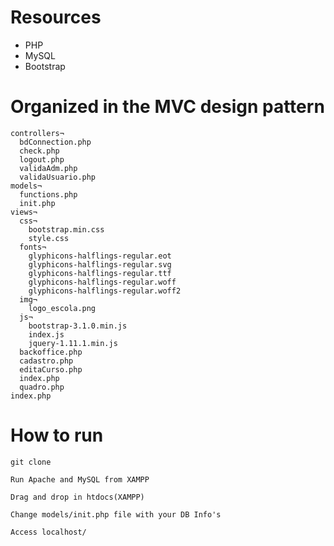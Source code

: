 # Resources

* PHP
* MySQL
* Bootstrap

# Organized in the MVC design pattern
```
controllers¬
  bdConnection.php
  check.php
  logout.php
  validaAdm.php
  validaUsuario.php
models¬
  functions.php
  init.php
views¬
  css¬
    bootstrap.min.css
    style.css
  fonts¬
    glyphicons-halflings-regular.eot
    glyphicons-halflings-regular.svg
    glyphicons-halflings-regular.ttf
    glyphicons-halflings-regular.woff
    glyphicons-halflings-regular.woff2
  img¬
    logo_escola.png
  js¬
    bootstrap-3.1.0.min.js
    index.js
    jquery-1.11.1.min.js
  backoffice.php
  cadastro.php
  editaCurso.php
  index.php
  quadro.php
index.php
```

# How to run
```
git clone
```
```
Run Apache and MySQL from XAMPP
```
```
Drag and drop in htdocs(XAMPP)
```
```
Change models/init.php file with your DB Info's
```
```
Access localhost/
```
